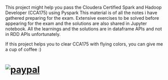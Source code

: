 This project might help you pass the Cloudera Certified Spark and Hadoop Developer (CCA175) using Pyspark
This material is of all the notes i have gathered preparing for the exam. 
Extensive exercises to be solved before appearing for the exam and the solutions are also shared in Jupyter notebook.
All the learnings and the solutions are in dataframe APIs and not in RDD APIs unfortunately.


If this project helps you to clear CCA175 with flying colors, you can give me a cup of coffee :)

# [![paypal](https://www.paypalobjects.com/en_US/i/btn/btn_donateCC_LG.gif)](https://www.paypal.me/prakashponnusamy)
